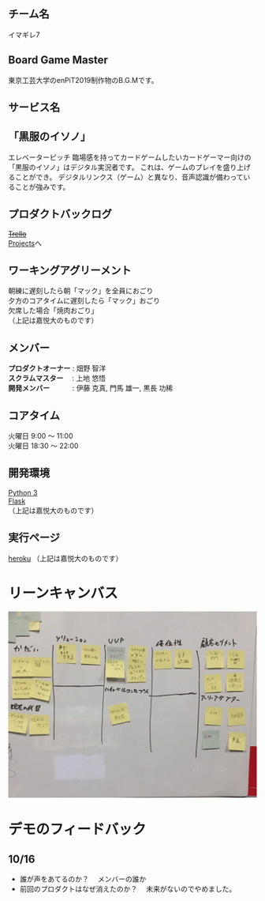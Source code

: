 ## チーム名
イマギレ7

## Board Game Master
東京工芸大学のenPiT2019制作物のB.G.Mです。

## サービス名
## 「黒服のイソノ」

エレベーターピッチ
臨場感を持ってカードゲームしたいカードゲーマー向けの
「黒服のイソノ」はデジタル実況者です。
これは、ゲームのプレイを盛り上げることができ。
デジタルリンクス（ゲーム）と異なり、音声認識が備わっていることが強みです。

## プロダクトバックログ

~~[Trello](https://trello.com/b/7lEj4F9z/enpit2019)<br>~~
[Projects](https://github.com/imagirelab/enPiT2019_t-kougei/projects/1)へ

## ワーキングアグリーメント

朝練に遅刻したら朝「マック」を全員におごり<br>
夕方のコアタイムに遅刻したら「マック」おごり<br>
欠席した場合「焼肉おごり」<br>
（上記は嘉悦大のものです）

## メンバー

**プロダクトオーナー** : 畑野 智洋<br>
**スクラムマスター**　 : 上地 悠悟<br>
**開発メンバー**　　　 : 伊藤 克真, 門馬 雄一, 黒長 功稀<br>

## コアタイム

火曜日  9:00 〜 11:00<br>
火曜日 18:30 〜 22:00<br>

## 開発環境

[Python 3](https://www.python.org/)<br>
[Flask](https://a2c.bitbucket.io/flask/)<br>
（上記は嘉悦大のものです）

## 実行ページ
[heroku](https://bonbeewalker.herokuapp.com/)
（上記は嘉悦大のものです）

# リーンキャンバス
![lean canvas](./canvas.jpg)

# デモのフィードバック
##  10/16
- 誰が声をあてるのか？ 
　メンバーの誰か
- 前回のプロダクトはなぜ消えたのか？
　未来がないのでやめました。

